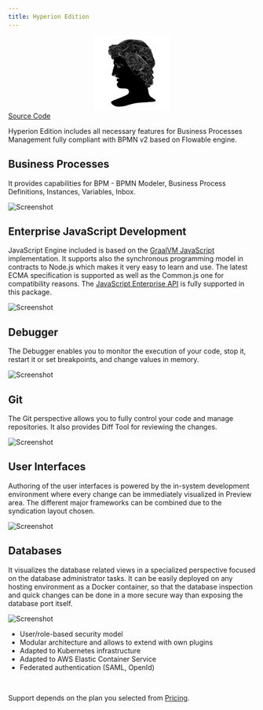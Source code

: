 ```yaml
---
title: Hyperion Edition
---
```


<div style="text-align: center;">
   <img src="/images/products/Hyperion.svg" style="width: 30%; !important;"/>
</div>

<div class="product-tag"><a href="https://github.com/codbex/codbex-hyperion" target="_blank" class="product-link">Source Code</a></div>

Hyperion Edition includes all necessary features for Business Processes Management fully compliant with BPMN v2 based on Flowable engine.

<section>
    <div class="container flex">
        <div class="text">
            <h2>Business Processes</h2>
            <p>It provides capabilities for BPM - BPMN Modeler, Business Process Definitions, Instances, Variables, Inbox.</p>
        </div>
        <div class="image">
            <img src="{{ site.baseurl }}/images/features/bpm-perspective.png" alt="Screenshot" class="screenshot editable" />
        </div>
    </div>
</section>

<section>
    <div class="container flex">
        <div class="text">
            <h2>Enterprise JavaScript Development</h2>
            <p>JavaScript Engine included is based on the <a href="https://www.graalvm.org/latest/reference-manual/js/" target="_blank">GraalVM JavaScript</a> 
            implementation. It supports also the synchronous programming model in contracts to 
            Node.js which makes it very easy to learn and use. The latest ECMA specification 
            is supported as well as the Common.js one for compatibility reasons. 
            The <a href="https://www.dirigible.io/api/" target="_blank">JavaScript Enterprise API</a> is fully supported in this package.</p>
        </div>
        <div class="image">
            <img src="{{ site.baseurl }}/images/features/js-editor.png" alt="Screenshot" class="screenshot editable" />
        </div>
    </div>
</section>

<section>
    <div class="container flex">
        <div class="text">
            <h2>Debugger</h2>
            <p>The Debugger enables you to monitor the execution of your code, stop it, 
            restart it or set breakpoints, and change values in memory.</p>
        </div>
        <div class="image">
            <img src="{{ site.baseurl }}/images/features/debugger-perspective.png" alt="Screenshot" class="screenshot editable" />
        </div>
    </div>
</section>

<section>
    <div class="container flex">
        <div class="text">
            <h2>Git</h2>
            <p>The Git perspective allows you to fully control your code and manage repositories.
            It also provides Diff Tool for reviewing the changes.</p>
        </div>
        <div class="image">
            <img src="{{ site.baseurl }}/images/features/git-perspective.png" alt="Screenshot" class="screenshot editable" />
        </div>
    </div>
</section>

<section>
    <div class="container flex">
        <div class="text">
            <h2>User Interfaces</h2>
            <p>Authoring of the user interfaces is powered by the in-system development environment 
            where every change can be immediately visualized in Preview area. 
            The different major frameworks can be combined due to the syndication layout chosen.</p>
        </div>
        <div class="image">
            <img src="{{ site.baseurl }}/images/features/ui-widgets.png" alt="Screenshot" class="screenshot editable" />
        </div>
    </div>
</section>

<section>
    <div class="container flex">
        <div class="text">
            <h2>Databases</h2>
            <p>It visualizes the database related views in a specialized perspective focused on the database 
            administrator tasks. It can be easily deployed on any hosting environment as a Docker container, 
            so that the database inspection and quick changes can be done in a more secure way than exposing 
            the database port itself.</p>
        </div>
        <div class="image">
            <img src="{{ site.baseurl }}/images/features/database-perspective.png" alt="Screenshot" class="screenshot editable" />
        </div>
    </div>
</section>

* User/role-based security model
* Modular architecture and allows to extend with own plugins
* Adapted to Kubernetes infrastructure
* Adapted to AWS Elastic Container Service
* Federated authentication (SAML, OpenId)

<br>

Support depends on the plan you selected from <a href="https://www.codbex.com/pricing/">Pricing</a>.

